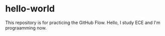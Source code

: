 # hello-world
This repository is for practicing the GitHub Flow.
Hello, I study ECE and I'm prograamming now.
